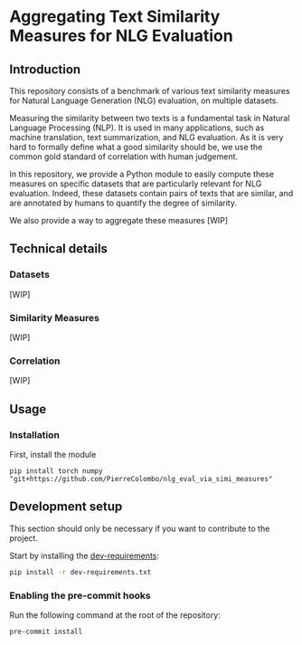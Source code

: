 # Aggregating Text Similarity Measures for NLG Evaluation

## Introduction

This repository consists of a benchmark of various text similarity measures for Natural Language Generation (NLG) evaluation, on multiple datasets.

Measuring the similarity between two texts is a fundamental task in Natural Language Processing (NLP). It is used in many applications, such as machine translation, text summarization, and NLG evaluation. As it is very hard to formally define what a good similarity should be, we use the common gold standard of correlation with human judgement.

In this repository, we provide a Python module to easily compute these measures on specific datasets that are particularly relevant for NLG evaluation. Indeed, these datasets contain pairs of texts that are similar, and are annotated by humans to quantify the degree of similarity.

We also provide a way to aggregate these measures [WIP]

## Technical details

### Datasets

[WIP]

### Similarity Measures

[WIP]

### Correlation

[WIP]


## Usage

### Installation

First, install the module
```shell
pip install torch numpy "git+https://github.com/PierreColombo/nlg_eval_via_simi_measures"
```

## Development setup

This section should only be necessary if you want to contribute to the project.

Start by installing the [dev-requirements](dev-requirements.txt):

```sh
pip install -r dev-requirements.txt
```

### Enabling the pre-commit hooks

Run the following command at the root of the repository:

```sh
pre-commit install
```
